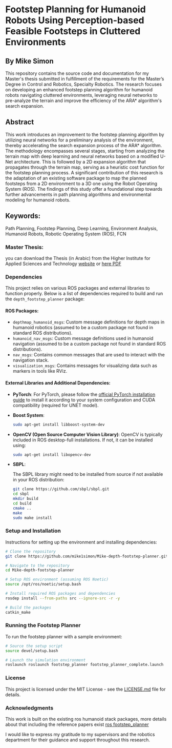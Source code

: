 # Footstep Planning for Humanoid Robots Using Perception-based Feasible Footsteps in Cluttered Environments
## By Mike Simon

This repository contains the source code and documentation for my Master's thesis submitted in fulfillment of the requirements for the Master’s Degree in Control and Robotics, Specialty Robotics. The research focuses on developing an enhanced footstep planning algorithm for humanoid robots navigating cluttered environments, leveraging neural networks to pre-analyze the terrain and improve the efficiency of the ARA* algorithm's search expansion.
## Abstract

This work introduces an improvement to the footstep planning algorithm by utilizing neural networks for a preliminary analysis of the environment, thereby accelerating the search expansion process of the ARA* algorithm. The methodology encompasses several stages, starting from analyzing the terrain map with deep learning and neural networks based on a modified U-Net architecture. This is followed by a 2D expansion algorithm that propagates through the terrain map, serving as a heuristic cost function for the footstep planning process. A significant contribution of this research is the adaptation of an existing software package to map the planned footsteps from a 2D environment to a 3D one using the Robot Operating System (ROS). The findings of this study offer a foundational step towards further advancements in path planning algorithms and environmental modeling for humanoid robots.
## Keywords:

Path Planning, Footstep Planning, Deep Learning, Environment Analysis, Humanoid Robots, Robotic Operating System (ROS), FCN

### Master Thesis:
you can download the Thesis (in Arabic) from the Higher Institute for Applied Sciences and Technology [website](https://hiast.edu.sy/en/Master-PhD-Theses) or [here PDF](https://hiast.edu.sy/sites/default/files/MasterPHD/62c2e34f9ad01.pdf)

### 
### Dependencies

This project relies on various ROS packages and external libraries to function properly. Below is a list of dependencies required to build and run the `depth_footstep_planner` package:

#### ROS Packages:

- `depthmap_humanoid_msgs`: Custom message definitions for depth maps in humanoid robotics (assumed to be a custom package not found in standard ROS distributions).
- `humanoid_nav_msgs`: Custom message definitions used in humanoid navigation (assumed to be a custom package not found in standard ROS distributions).
- `nav_msgs`: Contains common messages that are used to interact with the navigation stack.
- `visualization_msgs`: Contains messages for visualizing data such as markers in tools like RViz.

#### External Libraries and Additional Dependencies:

- **PyTorch**: 
For PyTorch, please follow the [official PyTorch installation guide](https://pytorch.org/get-started/locally/) to install it according to your system configuration and CUDA compatibility (required for UNET model).

- **Boost System**:

    ```bash
    sudo apt-get install libboost-system-dev
    ```

- **OpenCV (Open Source Computer Vision Library)**:
OpenCV is typically included in ROS desktop-full installations. If not, it can be installed using:
    ```bash
    sudo apt-get install libopencv-dev
    ```

- **SBPL**:

    The SBPL library might need to be installed from source if not available in your ROS distribution:

    ```bash
    git clone https://github.com/sbpl/sbpl.git
    cd sbpl
    mkdir build
    cd build
    cmake ..
    make
    sudo make install
    ```


### Setup and Installation

Instructions for setting up the environment and installing dependencies:

```bash
# Clone the repository
git clone https://github.com/mike1simon/Mike-depth-footstep-planner.git

# Navigate to the repository
cd Mike-depth-footstep-planner

# Setup ROS environment (assuming ROS Noetic)
source /opt/ros/noetic/setup.bash

# Install required ROS packages and dependencies
rosdep install --from-paths src --ignore-src -r -y

# Build the packages
catkin_make
```

### Running the Footstep Planner

To run the footstep planner with a sample environment:

```bash
# Source the setup script
source devel/setup.bash

# Launch the simulation environment
roslaunch roslaunch footstep_planner footstep_planner_complete.launch
```

### License

This project is licensed under the MIT License - see the [LICENSE.md](LICENSE.md) file for details.

### Acknowledgments
This work is built on the existing ros humanoid stack packages, more details about that including the reference papers exist [ros footstep_planner](http://wiki.ros.org/footstep_planner)

I would like to express my gratitude to my supervisors and the robotics department for their guidance and support throughout this research.
